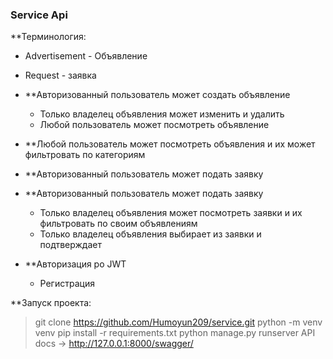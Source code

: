 ### Service Api

**Терминология:
- Advertisement - Объявление
- Request - заявка

- **Авторизованный пользователь может создать объявление
    - Только владелец объявления может изменить и удалить
    - Любой пользователь может посмотреть объявление

- **Любой пользователь может посмотреть объявления и их может фильтровать по категориям

- **Авторизованный пользователь может подать заявку

- **Авторизованный пользователь может подать заявку
    - Только владелец объявления может посмотреть заявки и их фильтровать по своим объявлениям
    - Только владелец объявления выбирает из заявки и подтверждает

- **Авторизация ро JWT
    - Регистрация


**Запуск проекта:

> git clone https://github.com/Humoyun209/service.git
> python -m venv venv
> pip install -r requirements.txt
> python manage.py runserver
> API docs -> http://127.0.0.1:8000/swagger/